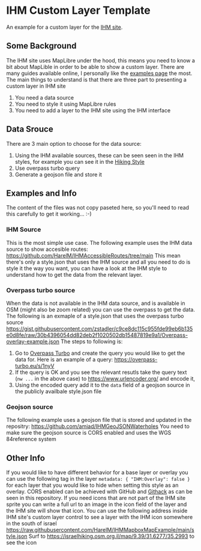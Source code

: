 # IHM Custom Layer Template

An example for a custom layer for the [IHM site](https://israelhiking.osm.org.il).

## Some Background
The IHM site uses MapLibre under the hood, this means you need to know a bit about MapLible in order to be able to show a custom layer.
There are many guides available online, I personally like the [examples page](https://maplibre.org/maplibre-gl-js-docs/example/) the most.
The main things to understand is that there are three part to presenting a custom layer in IHM site
1. You need a data source
2. You need to style it using MapLibre rules
3. You need to add a layer to the IHM site using the IHM interface

## Data Srouce
There are 3 main option to choose for the data source:
1. Using the IHM available sources, these can be seen seen in the IHM styles, for example you can see it in the [Hiking Style](https://github.com/IsraelHikingMap/VectorMap/blob/691a0613154a56c9d195c110528212861e22d247/Styles/IHM.json#LL9C10-L9C10)
2. Use overpass turbo query
3. Generate a geojson file and store it

## Examples and Info
The content of the files was not copy paseted here, so you'll need to read this carefully to get it working... :-)

### IHM Source
This is the most simple use case.
The following example uses the IHM data source to show accesible routes:
https://github.com/HarelM/IHMAccessibleRoutes/tree/main
This mean there's only a style.json that uses the IHM source and all you need to do is style it the way you want, you can have a look at the IHM style to understand how to get the data from the relevant layer.

### Overpass turbo source
When the data is not available in the IHM data source, and is available in OSM (might also be zoom related) you can use the overpass to get the data.
The following is an exmaple of a style.json that uses the overpass turbo source
https://gist.githubusercontent.com/zstadler/c9ce8dc115c955fde99eb6b135e0d8fe/raw/30b4396054dd82deb2f1020502db15487819e9a1/Overpass-overlay-example.json
The steps to following is:
1. Go to [Overpass Turbo](https://overpass-turbo.eu/) and create the query you would like to get the data for. Here is an example of a query: https://overpass-turbo.eu/s/1nyV
2. If the query is OK and you see the relevant resutls take the query text (`nw ...` in the above case) to https://www.urlencoder.org/ and encode it,
3. Using the encoded query add it to the `data` field of a geojson source in the publicly availbale style.json file

### Geojson source
The following example uses a geojson file that is stored and updated in the repositry:
https://github.com/amiad/IHMGeoJSONWaterholes
You need to make sure the geojson source is CORS enabled and uses the WGS 84reference system


## Other Info
If you would like to have different behavior for a base layer or overlay you can use the following tag in the layer `metadata: { "IHM:Overlay": false }` for each layer that you would like to hide when setting this style as an overlay.
CORS enabled can be achieved with GitHub and [Githack](https://raw.githack.com/) as can be seen in this repository.
If you need icons that are not part of the IHM site sprite you can write a full url to an image in the icon field of the layer and the IHM site will show that icon.
You can use the following address inside IHM site's custom layer control to see a layer with the IHM icon somewhere in the south of israel https://raw.githubusercontent.com/HarelM/IHMMapboxMapExample/main/style.json
Surf to https://israelhiking.osm.org.il/map/9.39/31.6277/35.2993 to see the icon
